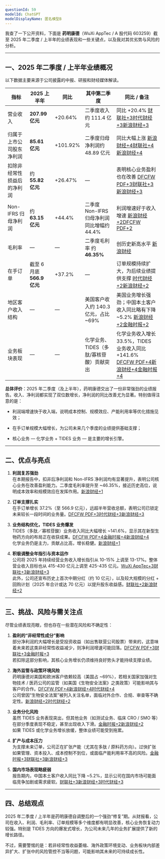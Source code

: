 ```yaml
---
questionId: 59
modelId: ChatGPT
modelDisplayName: 匿名模型B
---
```

我查了一下公开资料，下面是 **药明康德**（WuXi AppTec / A 股代码 603259）截至 2025 年二季度 / 上半年的业绩表现和一些关键点，以及我对其优劣势与风险的分析。

---

## 一、2025 年二季度 / 上半年业绩概况

以下数据主要来源于公司披露的中报、研报和财经媒体解读。

|指标|2025 上半年|同比|其中第二季度|同比 / 备注|
|---|---|---|---|---|
|营业收入|**207.99 亿元**|+20.64%|二季度收入约 111.4 亿元|同比 +20.4% [财联社+3时代财经+3新浪财经+3](https://www.tfcaijing.com/touch/article/page/722b416a637865777559363162783437786466764d673d3d?utm_source=chatgpt.com)|
|归属于上市公司股东净利润|**85.61 亿元**|+101.92%|二季度归母净利润约 48.89 亿元|同比大幅上涨 [新浪财经+4财联社+4新浪财经+4](https://www.cls.cn/detail/2098570?utm_source=chatgpt.com)|
|扣除非经常性损益后的净利润|约 **55.82 亿元**|+26.47%|—|表明核心业务盈利也在改善 [DFCFW PDF+3财联社+3新浪财经+3](https://www.cls.cn/detail/2098570?utm_source=chatgpt.com)|
|Non-IFRS 归母净利润|约 **63.15 亿元**|+44.4%|二季度 Non-IFRS 归母净利润同比增幅约 44.4%|利润增速好于收入增速 [新浪财经+2DFCFW PDF+2](https://finance.sina.com.cn/wm/2025-08-06/doc-infizakc0220424.shtml?utm_source=chatgpt.com)|
|毛利率|—|—|二季度毛利率 约 **46.35%**|创历史新高水平 [新浪财经](https://finance.sina.com.cn/wm/2025-08-06/doc-infizakc0220424.shtml?utm_source=chatgpt.com)|
|在手订单|截至 6 月底 **566.9 亿元**|+37.2%|—|订单规模持续扩大，为后续业绩提供支撑 [时代财经+2新浪财经+2](https://www.tfcaijing.com/touch/article/page/722b416a637865777559363162783437786466764d673d3d?utm_source=chatgpt.com)|
|地区客户收入结构|—|—|美国客户收入约 140.3 亿元，占比 ~69%|美国业务增长强劲；中国本土客户收入同比略有下降 ~5.2% [新浪财经+2金融时报+2](https://finance.sina.com.cn/wm/2025-08-06/doc-infizakc0220424.shtml?utm_source=chatgpt.com)|
|业务板块表现|—|—|化学业务、TIDES（多肽/寡核苷酸）贡献突出|化学业务收入增长 33.5%，TIDES 业务收入同比 +141.6% [DFCFW PDF+4新浪财经+4金融时报+4](https://finance.sina.com.cn/wm/2025-08-06/doc-infizakc0220424.shtml?utm_source=chatgpt.com)|

**总体评价**：2025 年二季度（及上半年），药明康德交出了一份非常强劲的业绩报告。收入、净利润都实现了双位数增长，净利润的同比改善尤为显著。特别值得注意的是：

- 利润端增速快于收入端，说明成本控制、规模效应、产能利用率等优化措施见效；
    
- 在手订单规模大幅增长，为公司未来几个季度的业绩提供基础支撑；
    
- 核心业务 — 化学业务 + TIDES 业务 — 是主要的增长引擎。
    

---

## 二、优点与亮点

1. **利润复苏强劲**  
    在本期报告中，扣非后净利润和 Non-IFRS 净利润均有显著提升，表明公司核心业务在改善盈利能力。二季度毛利率提升至 ~46.35%，接近历史高位，说明成本效率和规模效应在发挥作用。[新浪财经+1](https://finance.sina.com.cn/wm/2025-08-06/doc-infizakc0220424.shtml?utm_source=chatgpt.com)
    
2. **订单支撑扎实**  
    在手订单增长 37.2%（至 566.9 亿元），远超半年营收总额，表明公司已锁定未来较长一段时间的业务量。[DFCFW PDF+3时代财经+3新浪财经+3](https://www.tfcaijing.com/touch/article/page/722b416a637865777559363162783437786466764d673d3d?utm_source=chatgpt.com)
    
3. **业务结构优化，TIDES 业务爆发**  
    TIDES（多肽／寡核苷酸）业务收入同比大幅增长 ~141.6%，显示其在新型生物药方向的布局正在收获成果。[DFCFW PDF+4金融时报+4新浪财经+4](https://www.jjckb.cn/20250730/36fe7e04e1794323a0cdc68d79946393/c.html?utm_source=chatgpt.com)  
    化学业务仍是主力，贡献占比高，增长稳健。[新浪财经+1](https://finance.sina.com.cn/wm/2025-08-06/doc-infizakc0220424.shtml?utm_source=chatgpt.com)
    
4. **积极调整全年指引与资本运作**  
    公司将 2025 年持续经营业务收入增长指引从 10-15% 上调至 13-17%。整体营业收入目标也从 415-430 亿元上调至 425-435 亿元。[WuXi AppTec+3财联社+3新浪财经+3](https://www.cls.cn/detail/2098570?utm_source=chatgpt.com)  
    此外，公司还宣布历史上首次中期分红（约 10 亿元），以及较大规模的分红 + 回购计划（2025 年合计或达 70 亿元）以提升股东收益感。[财联社+2新浪财经+2](https://www.cls.cn/detail/2098570?utm_source=chatgpt.com)
    

---

## 三、挑战、风险与需关注点

尽管业绩表现亮眼，但也存在一些潜在风险和不确定性：

1. **盈利的“非经常性成分”影响**  
    部分净利润的大幅增长是受投资收益（如出售联营公司股票）带来的，这意味着未来若这类非经常性收益减少，则净利润增速可能回落。[DFCFW PDF+3财联社+3金融时报+3](https://www.cls.cn/detail/2098570?utm_source=chatgpt.com)  
    若扣除这部分影响，其核心业务增长仍须维持良好势头才能持续支撑业绩。
    
2. **海外监管与政策环境风险**  
    药明康德对美国和欧洲客户依赖较高（美国占 ~69%），若相关国家加强对生物技术 / 医药公司的监管（如美国《生物安全法案》之类政策）可能影响其与客户的合作。[DFCFW PDF+4新浪财经+4时代财经+4](https://finance.sina.com.cn/wm/2025-08-06/doc-infizakc0220424.shtml?utm_source=chatgpt.com)  
    公司曾因“生物安全法案”被列入关注名单，面临对外合作、合规、审查等不确定性。[新浪财经+2时代财经+2](https://finance.sina.com.cn/wm/2025-08-06/doc-infizakc0220424.shtml?utm_source=chatgpt.com)
    
3. **业务分化风险**  
    虽然 TIDES 业务表现突出，但其他业务（如测试业务、临床 CRO / SMO 等）在部分季度表现不稳定，甚至出现收入下滑。[金融时报+2新浪财经+2](https://www.jjckb.cn/20250730/36fe7e04e1794323a0cdc68d79946393/c.html?utm_source=chatgpt.com)  
    如果 TIDES 或化学业务增长放缓，整体业绩可能受到拖累。
    
4. **扩产与成本压力**  
    为支撑未来订单，公司正在扩张产能（尤其在多肽 / 原料药方向）。过快扩张如果管理、资本投入、成本控制不到位，或面临产能利用率不高的风险。[金融时报+3财联社+3新浪财经+3](https://www.cls.cn/detail/2098570?utm_source=chatgpt.com)
    
5. **国内市场表现略疲弱**  
    报告期内，中国本土客户收入同比下降 ~5.2%，显示公司在国内市场可能面临竞争加剧或需求疲软。[财联社+3新浪财经+3时代财经+3](https://finance.sina.com.cn/wm/2025-08-06/doc-infizakc0220424.shtml?utm_source=chatgpt.com)
    

---

## 四、总结观点

2025 年二季度 / 上半年是药明康德自调整后的一个强劲“修复”期。从财报看，公司在收入、利润、毛利率、订单规模等多个维度都有明显改善，核心业务恢复动力较强。特别是 TIDES 方向的爆发式增长，为公司未来几年的业务扩展提供了新的增长路径。

不过，需要警惕的是：若非经常性收益萎缩、海外政策环境变动、业务板块内部差异扩大、扩张中的风险管控不当等问题，可能影响其未来的可持续成长性。